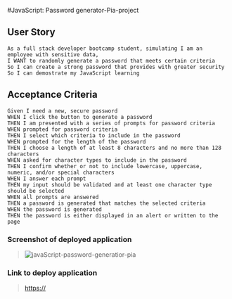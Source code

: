 #JavaScript: Password generator-Pia-project

## User Story

```
As a full stack developer bootcamp student, simulating I am an employee with sensitive data,
I WANT to randomly generate a password that meets certain criteria
So I can create a strong password that provides with greater security
So I can demostrate my JavaScript learning
```
## Acceptance Criteria

```
Given I need a new, secure password
WHEN I click the button to generate a password
THEN I am presented with a series of prompts for password criteria
WHEN prompted for password criteria
THEN I select which criteria to include in the password
WHEN prompted for the length of the password
THEN I choose a length of at least 8 characters and no more than 128 characters
WHEN asked for character types to include in the password
THEN I confirm whether or not to include lowercase, uppercase, numeric, and/or special characters
WHEN I answer each prompt
THEN my input should be validated and at least one character type should be selected
WHEN all prompts are answered
THEN a password is generated that matches the selected criteria
WHEN the password is generated
THEN the password is either displayed in an alert or written to the page
```
### Screenshot of deployed application

> ![javaScript-password-generatior-pia]()

### Link to deploy application

> [https://](https://)


